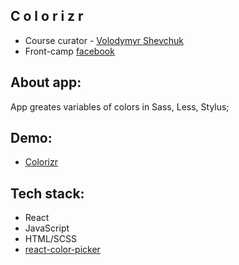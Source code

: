 ## C o l o r i z r

* Course curator - [Volodymyr Shevchuk](https://github.com/dosandk)
* Front-camp [facebook](https://www.facebook.com/groups/270300106928894)

## About app:
 
App greates variables of colors in Sass, Less, Stylus;

## Demo:

* [Colorizr](https://) 

## Tech stack:

* React
* JavaScript 
* HTML/SCSS
* [react-color-picker](https://www.npmjs.com/package/react-color-picker)

 

